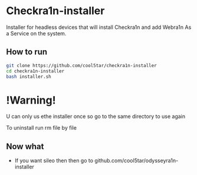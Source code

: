 # Checkra1n-installer
Installer for headless devices that will install Checkra1n and add Webra1n As a Service on the system.

## How to run
```bash
git clone https://github.com/cool5tar/checkra1n-installer
cd checkra1n-installer
bash installer.sh
```
# !Warning!

U can only us ethe installer once so go to the same directory to use again

To uninstall run rm file by file

## Now what
- If you want sileo then then go to github.com/cool5tar/odysseyra1n-installer
